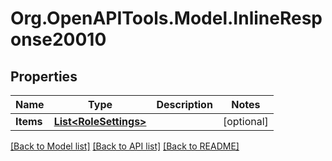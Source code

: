 # Org.OpenAPITools.Model.InlineResponse20010
## Properties

Name | Type | Description | Notes
------------ | ------------- | ------------- | -------------
**Items** | [**List&lt;RoleSettings&gt;**](RoleSettings.md) |  | [optional] 

[[Back to Model list]](../README.md#documentation-for-models) [[Back to API list]](../README.md#documentation-for-api-endpoints) [[Back to README]](../README.md)


